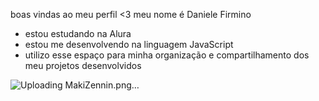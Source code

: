 boas vindas ao meu perfil <3
meu nome é Daniele Firmino

- estou estudando na Alura
- estou me desenvolvendo na linguagem JavaScript
- utilizo esse espaço para minha organização e compartilhamento dos meu projetos desenvolvidos

![![Uploading MakiZennin.png…]()](link)
